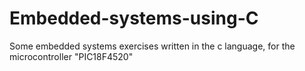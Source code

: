 # Embedded-systems-using-C
Some embedded systems exercises written in the c language, for the microcontroller "PIC18F4520"
